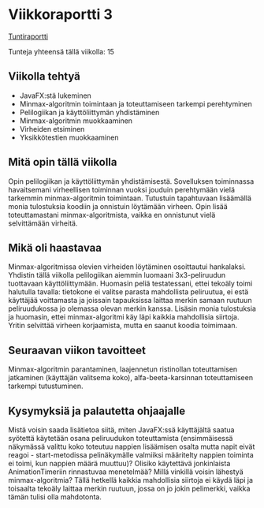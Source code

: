 # Viikkoraportti 3

[Tuntiraportti](https://github.com/heidihas/tira-harjoitustyo/blob/master/Dokumentaatio/Tuntiraportti.md)

Tunteja yhteensä tällä viikolla: 15

## Viikolla tehtyä
- JavaFX:stä lukeminen
- Minmax-algoritmin toimintaan ja toteuttamiseen tarkempi perehtyminen
- Pelilogiikan ja käyttöliittymän yhdistäminen
- Minmax-algoritmin muokkaaminen
- Virheiden etsiminen
- Yksikkötestien muokkaaminen

## Mitä opin tällä viikolla
Opin pelilogiikan ja käyttöliittymän yhdistämisestä. Sovelluksen toiminnassa havaitsemani virheellisen toiminnan vuoksi jouduin perehtymään vielä tarkemmin minmax-algoritmin toimintaan. Tutustuin tapahtuvaan lisäämällä monia tulostuksia koodiin ja onnistuin löytämään virheen. Opin lisää toteuttamastani minmax-algoritmista, vaikka en onnistunut vielä selvittämään virheitä.

## Mikä oli haastavaa
Minmax-algoritmissa olevien virheiden löytäminen osoittautui hankalaksi. Yhdistin tällä viikolla pelilogiikan aiemmin luomaani 3x3-peliruudun tuottavaan käyttöliittymään. Huomasin peliä testatessani, ettei tekoäly toimi halutulla tavalla: tietokone ei valitse parasta mahdollista peliruutua, ei estä käyttäjää voittamasta ja joissain tapauksissa laittaa merkin samaan ruutuun peliruudukossa jo olemassa olevan merkin kanssa. Lisäsin monia tulostuksia ja huomasin, ettei minmax-algoritmi käy läpi kaikkia mahdollisia siirtoja. Yritin selvittää virheen korjaamista, mutta en saanut koodia toimimaan.

## Seuraavan viikon tavoitteet
Minmax-algoritmin parantaminen, laajennetun ristinollan toteuttamisen jatkaminen (käyttäjän valitsema koko), alfa-beeta-karsinnan toteuttamiseen tarkempi tutustuminen.

## Kysymyksiä ja palautetta ohjaajalle
Mistä voisin saada lisätietoa siitä, miten JavaFX:ssä käyttäjältä saatua syötettä käytetään osana peliruudukon toteuttamista (ensimmäisessä näkymässä valittu koko toteutuu nappien lisäämisen osalta mutta napit eivät reagoi - start-metodissa pelinäkymälle valmiiksi määritelty nappien toiminta ei toimi, kun nappien määrä muuttuu)? Olisiko käytettävä jonkinlaista AnimationTimeriin rinnastuvaa menetelmää? Millä vinkillä voisin lähestyä minmax-algoritmia? Tällä hetkellä kaikkia mahdollisia siirtoja ei käydä läpi ja toisaalta tekoäly laittaa merkin ruutuun, jossa on jo jokin pelimerkki, vaikka tämän tulisi olla mahdotonta.
